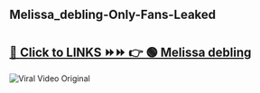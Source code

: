 
 ## Melissa_debling-Only-Fans-Leaked

# <h2><a href="https://clipsfans.com/Melissa_debling&ref=git">🔗 Click to LINKS ⏩⏩ 👉 🟢 Melissa debling </a></h2>

<a href="https://clipsfans.com/Melissa_debling&ref=git" rel="nofollow" data-target="animated-image.originalLink"><img src="https://i.ibb.co.com/xMMVF88/686577567.gif" alt="Viral Video Original" style="max-width: 100%; display: inline-block;" data-target="animated-image.originalImage"></a>
